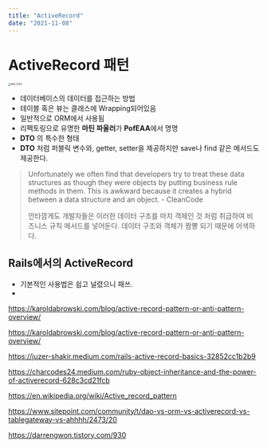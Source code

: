 ```yaml
---
title: "ActiveRecord"
date: "2021-11-08"
---
```


# ActiveRecord 패턴

<img src="https://user-images.githubusercontent.com/72075148/141689387-5704430d-cf75-4b41-bce6-66829b283cba.jpg" alt="IMG_0255" style="zoom: 33%;" />

- 데이터베이스의 데이터를 접근하는 방법
- 테이블 혹은 뷰는 클래스에 Wrapping되어있음
- 일반적으로 ORM에서 사용됨
- 리펙토링으로 유명한 **마틴 파울러**가 **PofEAA**에서 명명
- **DTO** 의 특수한 형태
- **DTO** 처럼 퍼블릭 변수와, getter, setter을 제공하지만 save나 find 같은 메서드도 제공한다.

> Unfortunately we often find that developers try to treat these data structures as though they were objects by putting business rule methods in them. This is awkward because it creates a hybrid between a data structure and an object. - CleanCode
>
> 안타깜게도 개발자들은 이러한 데이터 구조를 마치 객체인 것 처럼 취급하여 비즈니스 규칙 메서드를 넣어둔다. 데이터 구조와 객체가 짬뽕 되기 때문에 어색하다.

## Rails에서의 ActiveRecord

- 기본적인 사용법은 쉽고 널렸으니 패쓰.
-

https://karoldabrowski.com/blog/active-record-pattern-or-anti-pattern-overview/

https://karoldabrowski.com/blog/active-record-pattern-or-anti-pattern-overview/

https://juzer-shakir.medium.com/rails-active-record-basics-32852cc1b2b9

https://charcodes24.medium.com/ruby-object-inheritance-and-the-power-of-activerecord-628c3cd21fcb

https://en.wikipedia.org/wiki/Active_record_pattern

https://www.sitepoint.com/community/t/dao-vs-orm-vs-activerecord-vs-tablegateway-vs-ahhhh/2473/20

https://darrengwon.tistory.com/930
